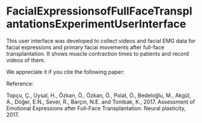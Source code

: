 # FacialExpressionsofFullFaceTransplantationsExperimentUserInterface
This user interface was developed to collect videos and facial EMG data for facial expressions and primary facial movements after full-face transplantation. It shows muscle contraction times to patients and record videos of them.

We appreciate it if you cite the following paper:

Reference:

Topçu, Ç., Uysal, H., Özkan, Ö., Özkan, Ö., Polat, Ö., Bedeloğlu, M., Akgül, A., Döğer, E.N., Sever, R., Barçın, N.E. and Tombak, K., 2017. Assessment of Emotional Expressions after Full-Face Transplantation. Neural plasticity, 2017.
